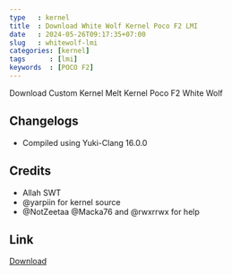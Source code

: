 ```yaml
---
type   : kernel
title  : Download White Wolf Kernel Poco F2 LMI
date   : 2024-05-26T09:17:35+07:00
slug   : whitewolf-lmi
categories: [kernel]
tags      : [lmi]
keywords  : [POCO F2]
---
```


Download Custom Kernel Melt Kernel Poco F2 White Wolf


## Changelogs
- Compiled using Yuki-Clang 16.0.0


## Credits
- Allah SWT
- @yarpiin for kernel source
- @NotZeetaa @Macka76 and @rwxrrwx for help


## Link
[Download](https://sourceforge.net/projects/zendroidbuild/files/Kernel/)
